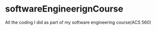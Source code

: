 # softwareEngineerignCourse
All the coding I did as part of my software engineering course(ACS 560)
